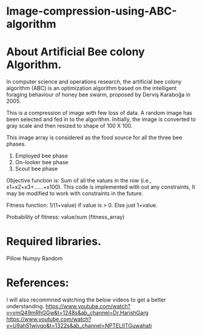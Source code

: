 # Image-compression-using-ABC-algorithm

# About Artificial Bee colony Algorithm.
In computer science and operations research, the artificial bee colony algorithm (ABC) is an optimization algorithm based on the intelligent foraging behaviour of honey bee swarm, proposed by Derviş Karaboğa in 2005.

This is a compression of image with few loss of data. A random image has been selected and fed in to the algorithm. Initially, the image is converted to gray scale and then resized to shape of 100 X 100. 

This image array is considered as the food source for all the three bee phases.
1. Employed bee phase
2. On-looker bee phase
3. Scout bee phase

Objective function is: Sum of all the values in the row (i.e., x1+x2+x3+......+x100). This code is implemented with out any constraints, It may be modified to work with constraints in the future.

Fitness function: 1/(1+value) if value is > 0. Else just 1+value.

Probability of fitness: value/sum (fitness_array)

# Required libraries.
Pillow
Numpy
Random

# References: 
I will also recommned watching the below videos to get a better understanding.
https://www.youtube.com/watch?v=vmQ49mRhGGw&t=1248s&ab_channel=Dr.HarishGarg
https://www.youtube.com/watch?v=U9ah51wjvgo&t=1322s&ab_channel=NPTELIITGuwahati
